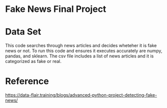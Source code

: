 # Fake News Final Project

# Data Set
This code searches through news articles and decides wheteher it is fake news or not. 
To run this code and ensures it executes accurately are numpy, pandas, and sklearn.
The csv file includes a list of news articles and it is categorized as fake or real.

# Reference 
https://data-flair.training/blogs/advanced-python-project-detecting-fake-news/
